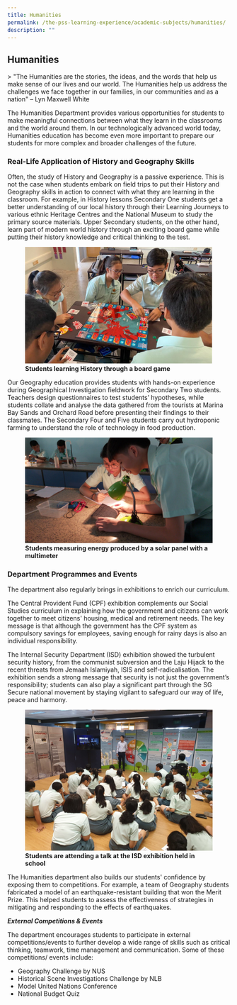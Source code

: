 ```yaml
---
title: Humanities
permalink: /the-pss-learning-experience/academic-subjects/humanities/
description: ""
---
```


## Humanities

&gt; "The Humanities are the stories, the ideas, and the words that help us make sense of our lives and our world. The Humanities help us address the challenges we face together in our families, in our communities and as a nation" – Lyn Maxwell White

  
The Humanities Department provides various opportunities for students to make meaningful connections between what they learn in the classrooms and the world around them. In our technologically advanced world today, Humanities education has become even more important to prepare our students for more complex and broader challenges of the future.


 

### Real-Life Application of History and Geography Skills


Often, the study of History and Geography is a passive experience. This is not the case when students embark on field trips to put their History and Geography skills in action to connect with what they are learning in the classroom. For example, in History lessons Secondary One students get a better understanding of our local history through their Learning Journeys to various ethnic Heritage Centres and the National Museum to study the primary source materials. Upper Secondary students, on the other hand, learn part of modern world history through an exciting board game while putting their history knowledge and critical thinking to the test.


<figure>
<img src="/images/Academic%20Subjects/Humanities/Learning%20History%20through%20a%20board%20game.jpg">
<figcaption> <strong>Students learning History through a board game
</strong> </figcaption>
</figure>



Our Geography education provides students with hands-on experience during Geographical Investigation fieldwork for Secondary Two students. Teachers design questionnaires to test students’ hypotheses, while students collate and analyse the data gathered from the tourists at Marina Bay Sands and Orchard Road before presenting their findings to their classmates. The Secondary Four and Five students carry out hydroponic farming to understand the role of technology in food production.


<figure>
<img src="/images/Academic%20Subjects/Humanities/Measuring%20energy%20produced%20by%20a%20solar%20panel%20with%20a%20multimeter.jpg">
<figcaption> <strong>Students measuring energy produced by a solar panel with a multimeter
</strong> </figcaption>
</figure>

### Department Programmes and Events

  

The department also regularly brings in exhibitions to enrich our curriculum.  

The Central Provident Fund (CPF) exhibition complements our Social Studies curriculum in explaining how the government and citizens can work together to meet citizens' housing, medical and retirement needs. The key message is that although the government has the CPF system as compulsory savings for employees, saving enough for rainy days is also an individual responsibility.

  

The Internal Security Department (ISD) exhibition showed the turbulent security history, from the communist subversion and the Laju Hijack to the recent threats from Jemaah Islamiyah, ISIS and self-radicalisation. The exhibition sends a strong message that security is not just the government’s responsibility; students can also play a significant part through the SG Secure national movement by staying vigilant to safeguard our way of life, peace and harmony.



<figure>
<img src="/images/Academic%20Subjects/Humanities/Students%20attend%20talk%20at%20ISD%20Exhibition.jpg">
<figcaption> <strong>Students are attending a talk at the ISD exhibition held in school
</strong> </figcaption>
</figure>

The Humanities department also builds our students' confidence by exposing them to competitions. For example, a team of Geography students fabricated a model of an earthquake-resistant building that won the Merit Prize. This helped students to assess the effectiveness of strategies in mitigating and responding to the effects of earthquakes.



***External Competitions &amp; Events***

The department encourages students to participate in external competitions/events to further develop a wide range of skills such as critical thinking, teamwork, time management and communication. Some of these competitions/ events include:


* Geography Challenge by NUS
* Historical Scene Investigations Challenge by NLB
* Model United Nations Conference
* National Budget Quiz